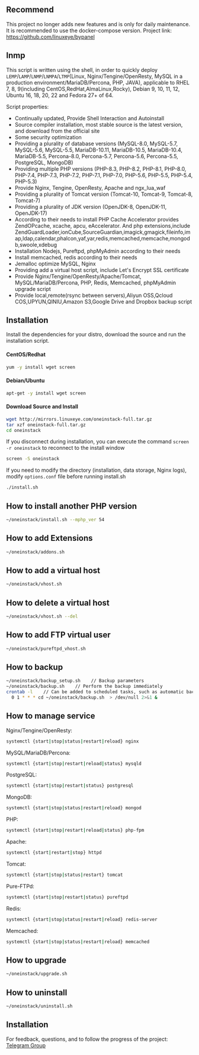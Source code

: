 ## Recommend

This project no longer adds new features and is only for daily maintenance. It is recommended to use the docker-compose version. Project link: https://github.com/linuxeye/bypanel

## lnmp
This script is written using the shell, in order to quickly deploy `LEMP`/`LAMP`/`LNMP`/`LNMPA`/`LTMP`(Linux, Nginx/Tengine/OpenResty, MySQL in a production environment/MariaDB/Percona, PHP, JAVA), applicable to RHEL 7, 8, 9(including CentOS,RedHat,AlmaLinux,Rocky), Debian 9, 10, 11, 12, Ubuntu 16, 18, 20, 22 and Fedora 27+ of 64.

Script properties:
- Continually updated, Provide Shell Interaction and Autoinstall
- Source compiler installation, most stable source is the latest version, and download from the official site
- Some security optimization
- Providing a plurality of database versions (MySQL-8.0, MySQL-5.7, MySQL-5.6, MySQL-5.5, MariaDB-10.11, MariaDB-10.5, MariaDB-10.4, MariaDB-5.5, Percona-8.0, Percona-5.7, Percona-5.6, Percona-5.5, PostgreSQL, MongoDB)
- Providing multiple PHP versions (PHP-8.3, PHP-8.2, PHP-8.1, PHP-8.0, PHP-7.4, PHP-7.3, PHP-7.2, PHP-7.1, PHP-7.0, PHP-5.6, PHP-5.5, PHP-5.4, PHP-5.3)
- Provide Nginx, Tengine, OpenResty, Apache and ngx_lua_waf
- Providing a plurality of Tomcat version (Tomcat-10, Tomcat-9, Tomcat-8, Tomcat-7)
- Providing a plurality of JDK version (OpenJDK-8, OpenJDK-11, OpenJDK-17)
- According to their needs to install PHP Cache Accelerator provides ZendOPcache, xcache, apcu, eAccelerator. And php extensions,include ZendGuardLoader,ionCube,SourceGuardian,imagick,gmagick,fileinfo,imap,ldap,calendar,phalcon,yaf,yar,redis,memcached,memcache,mongodb,swoole,xdebug
- Installation Nodejs, Pureftpd, phpMyAdmin according to their needs
- Install memcached, redis according to their needs
- Jemalloc optimize MySQL, Nginx
- Providing add a virtual host script, include Let's Encrypt SSL certificate
- Provide Nginx/Tengine/OpenResty/Apache/Tomcat, MySQL/MariaDB/Percona, PHP, Redis, Memcached, phpMyAdmin upgrade script
- Provide local,remote(rsync between servers),Aliyun OSS,Qcloud COS,UPYUN,QINIU,Amazon S3,Google Drive and Dropbox backup script

## Installation

Install the dependencies for your distro, download the source and run the installation script.

#### CentOS/Redhat

```bash
yum -y install wget screen
```

#### Debian/Ubuntu

```bash
apt-get -y install wget screen
```

#### Download Source and Install

```bash
wget http://mirrors.linuxeye.com/oneinstack-full.tar.gz
tar xzf oneinstack-full.tar.gz
cd oneinstack
```

If you disconnect during installation, you can execute the command `screen -r oneinstack` to reconnect to the install window
```bash
screen -S oneinstack
```

If you need to modify the directory (installation, data storage, Nginx logs), modify `options.conf` file before running install.sh
```bash
./install.sh
```

## How to install another PHP version

```bash
~/oneinstack/install.sh --mphp_ver 54

```

## How to add Extensions

```bash
~/oneinstack/addons.sh

```

## How to add a virtual host

```bash
~/oneinstack/vhost.sh
```

## How to delete a virtual host

```bash
~/oneinstack/vhost.sh --del
```

## How to add FTP virtual user

```bash
~/oneinstack/pureftpd_vhost.sh
```

## How to backup

```bash
~/oneinstack/backup_setup.sh    // Backup parameters
~/oneinstack/backup.sh    // Perform the backup immediately
crontab -l    // Can be added to scheduled tasks, such as automatic backups every day 1:00
  0 1 * * * cd ~/oneinstack/backup.sh  > /dev/null 2>&1 &
```

## How to manage service

Nginx/Tengine/OpenResty:
```bash
systemctl {start|stop|status|restart|reload} nginx
```
MySQL/MariaDB/Percona:
```bash
systemctl {start|stop|restart|reload|status} mysqld
```
PostgreSQL:
```bash
systemctl {start|stop|restart|status} postgresql
```
MongoDB:
```bash
systemctl {start|stop|status|restart|reload} mongod
```
PHP:
```bash
systemctl {start|stop|restart|reload|status} php-fpm
```
Apache:
```bash
systemctl {start|restart|stop} httpd
```
Tomcat:
```bash
systemctl {start|stop|status|restart} tomcat
```
Pure-FTPd:
```bash
systemctl {start|stop|restart|status} pureftpd
```
Redis:
```bash
systemctl {start|stop|status|restart|reload} redis-server
```
Memcached:
```bash
systemctl {start|stop|status|restart|reload} memcached
```

## How to upgrade

```bash
~/oneinstack/upgrade.sh
```

## How to uninstall

```bash
~/oneinstack/uninstall.sh
```

## Installation

For feedback, questions, and to follow the progress of the project: <br />
[Telegram Group](https://t.me/oneinstack)<br />
